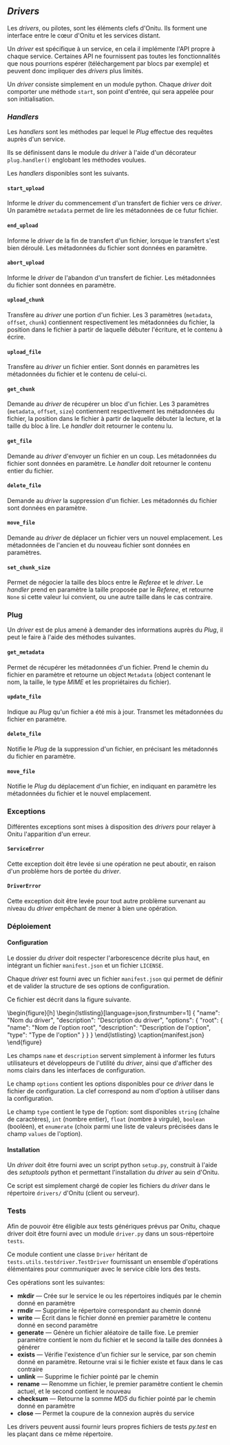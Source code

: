 ## *Drivers*

Les *drivers*, ou pilotes, sont les éléments clefs d'Onitu. Ils forment une interface entre le cœur d'Onitu et les services distant.

Un *driver* est spécifique à un service, en cela il implémente l'API propre à chaque service. Certaines API ne fournissent pas toutes les fonctionnalités que nous pourrions espérer (téléchargement par blocs par exemple) et peuvent donc impliquer des *drivers* plus limités.

Un *driver* consiste simplement en un module python. Chaque *driver* doit comporter une méthode `start`, son point d'entrée, qui sera appelée pour son initialisation.

### *Handlers*

Les *handlers* sont les méthodes par lequel le *Plug* effectue des requêtes auprès d'un service.

Ils se définissent dans le module du *driver* à l'aide d'un décorateur `plug.handler()` englobant les méthodes voulues.

Les *handlers* disponibles sont les suivants.

#### `start_upload`

Informe le *driver* du commencement d'un transfert de fichier vers ce *driver*.
Un paramètre `metadata` permet de lire les métadonnées de ce futur fichier.

#### `end_upload`

Informe le *driver* de la fin de transfert d'un fichier, lorsque le transfert s'est bien déroulé.
Les métadonnées du fichier sont données en paramètre.

#### `abort_upload`

Informe le *driver* de l'abandon d'un transfert de fichier.
Les métadonnées du fichier sont données en paramètre.

#### `upload_chunk`

Transfère au *driver* une portion d'un fichier.
Les 3 paramètres (`metadata`, `offset`, `chunk`) contiennent respectivement les métadonnées du fichier, la position dans le fichier à partir de laquelle débuter l'écriture, et le contenu à écrire.

#### `upload_file`

Transfère au *driver* un fichier entier. Sont donnés en paramètres les métadonnées du fichier et le contenu de celui-ci.

#### `get_chunk`

Demande au *driver* de récupérer un bloc d'un fichier.
Les 3 paramètres (`metadata`, `offset`, `size`) contiennent respectivement les métadonnées du fichier, la position dans le fichier à partir de laquelle débuter la lecture, et la taille du bloc à lire.
Le *handler* doit retourner le contenu lu.

#### `get_file`

Demande au *driver* d'envoyer un fichier en un coup. Les métadonnées du fichier sont données en paramètre.
Le *handler* doit retourner le contenu entier du fichier.

#### `delete_file`

Demande au *driver* la suppression d'un fichier. Les métadonnés du fichier sont données en paramètre.

#### `move_file`

Demande au *driver* de déplacer un fichier vers un nouvel emplacement. Les métadonnées de l'ancien et du nouveau fichier sont données en paramètres.

#### `set_chunk_size`

Permet de négocier la taille des blocs entre le *Referee* et le *driver*. Le *handler* prend en paramètre la taille proposée par le *Referee*, et retourne `None` si cette valeur lui convient, ou une autre taille dans le cas contraire.

### Plug

Un *driver* est de plus amené à demander des informations auprès du *Plug*, il peut le faire à l'aide des méthodes suivantes.

#### `get_metadata`

Permet de récupérer les métadonnées d'un fichier. Prend le chemin du fichier en paramètre et retourne un object `Metadata` (object contenant le nom, la taille, le type *MIME* et les propriétaires du fichier).

#### `update_file`

Indique au *Plug* qu'un fichier a été mis à jour. Transmet les métadonnées du fichier en paramètre.

#### `delete_file`

Notifie le *Plug* de la suppression d'un fichier, en précisant les métadonnés du fichier en paramètre.

#### `move_file`

Notifie le *Plug* du déplacement d'un fichier, en indiquant en paramètre les métadonnées du fichier et le nouvel emplacement.

### Exceptions

Différentes exceptions sont mises à disposition des *drivers* pour relayer à Onitu l'apparition d'un erreur.

#### `ServiceError`

Cette exception doit être levée si une opération ne peut aboutir, en raison d'un problème hors de portée du *driver*.

#### `DriverError`

Cette exception doit être levée pour tout autre problème survenant au niveau du *driver* empêchant de mener à bien une opération.

### Déploiement

#### Configuration

Le dossier du *driver* doit respecter l'arborescence décrite plus haut, en intégrant un fichier `manifest.json` et un fichier `LICENSE`.

Chaque *driver* est fourni avec un fichier `manifest.json` qui permet de définir et de valider la structure de ses options de configuration.

Ce fichier est décrit dans la figure suivante.

\begin{figure}[h]
\begin{lstlisting}[language=json,firstnumber=1]
{
  "name": "Nom du driver",
  "description": "Description du driver",
  "options": {
    "root": {
      "name": "Nom de l'option root",
      "description": "Description de l'option",
      "type": "Type de l'option"
    }
  }
}
\end{lstlisting}
\caption{manifest.json}
\end{figure}

Les champs `name` et `description` servent simplement à informer les futurs utilisateurs et développeurs de l'utilité du *driver*, ainsi que d'afficher des noms clairs dans les interfaces de configuration.

Le champ `options` contient les options disponibles pour ce *driver* dans le fichier de configuration. La clef correspond au nom d'option à utiliser dans la configuration.

Le champ `type` contient le type de l'option: sont disponibles `string` (chaîne de caractères), `int` (nombre entier), `float` (nombre à virgule), `boolean` (booléen), et `enumerate` (choix parmi une liste de valeurs précisées dans le champ `values` de l'option).

#### Installation

Un *driver* doit être fourni avec un script python `setup.py`, construit à l'aide des *setuptools* python et permettant l'installation du *driver* au sein d'Onitu.

Ce script est simplement chargé de copier les fichiers du *driver* dans le répertoire `drivers/` d'Onitu (client ou serveur).

### Tests

Afin de pouvoir être éligible aux tests génériques prévus par Onitu, chaque driver doit être fourni avec un module `driver.py` dans un sous-répertoire `tests`.

Ce module contient une classe `Driver` héritant de `tests.utils.testdriver.TestDriver` fournissant un ensemble d'opérations élémentaires pour communiquer avec le service cible lors des tests.

Ces opérations sont les suivantes:

- **mkdir** — Crée sur le service le ou les répertoires indiqués par le chemin donné en paramètre
- **rmdir** — Supprime le répertoire correspondant au chemin donné
- **write** — Écrit dans le fichier donné en premier paramètre le contenu donné en second paramètre
- **generate** — Génère un fichier aléatoire de taille fixe. Le premier paramètre contient le nom du fichier et le second la taille des données à générer
- **exists** — Vérifie l'existence d'un fichier sur le service, par son chemin donné en paramètre. Retourne vrai si le fichier existe et faux dans le cas contraire
- **unlink** — Supprime le fichier pointé par le chemin
- **rename** — Renomme un fichier, le premier paramètre contient le chemin actuel, et le second contient le nouveau
- **checksum** — Retourne la somme *MD5* du fichier pointé par le chemin donné en paramètre
- **close** — Permet la coupure de la connexion auprès du service

Les drivers peuvent aussi fournir leurs propres fichiers de tests *py.test* en les plaçant dans ce même répertoire.
